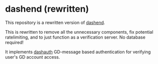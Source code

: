 # dashend (rewritten)

This repository is a rewritten version of [dashend](https://github.com/RoootTheFox/dashend).

This is rewritten to remove all the unnecessary components, fix potential ratelimiting, and to just function as a verification server. No database required!

It implements [dashauth](https://gist.github.com/RoootTheFox/743c983092b4db2a9fec13341d25b61f) GD-message based authentication for verifying user's GD account access.
